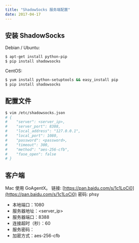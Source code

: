 ```yaml
---
title: "ShadowSocks 服务端配置"
date: 2017-04-17
---
```


## 安装 ShadowSocks

Debian / Ubuntu:

```bash
$ apt-get install python-pip
$ pip install shadowsocks
```

CentOS:

```bash
$ yum install python-setuptools && easy_install pip
$ pip install shadowsocks
```

## 配置文件

```bash
$ vim /etc/shadowsocks.json
# {
#    "server": <server_ip>,
#    "server_port": 8388,
#    "local_address": "127.0.0.1",
#    "local_port": 1080,
#    "password": <password>,
#    "timeout": 300,
#    "method": "aes-256-cfb",
#    "fase_open": false
# }
```

## 客户端

Mac 使用 GoAgentX。
链接: [https://pan.baidu.com/s/1c1LoCi0](https://pan.baidu.com/s/1c1LoCi0) 密码: phsy

* 本地端口：1080
* 服务器地址：<server_ip>
* 服务器端口：8388
* 连接超时（秒）：60
* 服务密码：<password>
* 加密方式：aes-256-cfb
